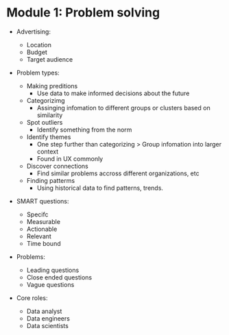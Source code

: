 # Module 1: Problem solving 

* Advertising:
    * Location
    * Budget
    * Target audience

* Problem types:
    * Making preditions
        * Use data to make informed decisions about the future
    * Categorizimg
        * Assinging infomation to different groups or clusters based on similarity
    * Spot outliers
        * Identify something from the norm
    * Identify themes
        * One step further than categorizing > Group infomation into larger context
        * Found in UX commonly
    * Discover connections  
        * Find similar problems accross different organizations, etc
    * Finding patterms
        * Using historical data to find patterns, trends. 

* SMART questions:
    * Specifc
    * Measurable
    * Actionable
    * Relevant
    * Time bound

* Problems:
    * Leading questions
    * Close ended questions
    * Vague questions

* Core roles:
    * Data analyst
    * Data engineers
    * Data scientists 
    